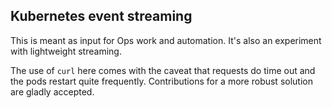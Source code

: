 ## Kubernetes event streaming

This is meant as input for Ops work and automation. It's also an experiment with lightweight streaming.

The use of `curl` here comes with the caveat that requests do time out and the pods restart quite frequently. Contributions for a more robust solution are gladly accepted.
